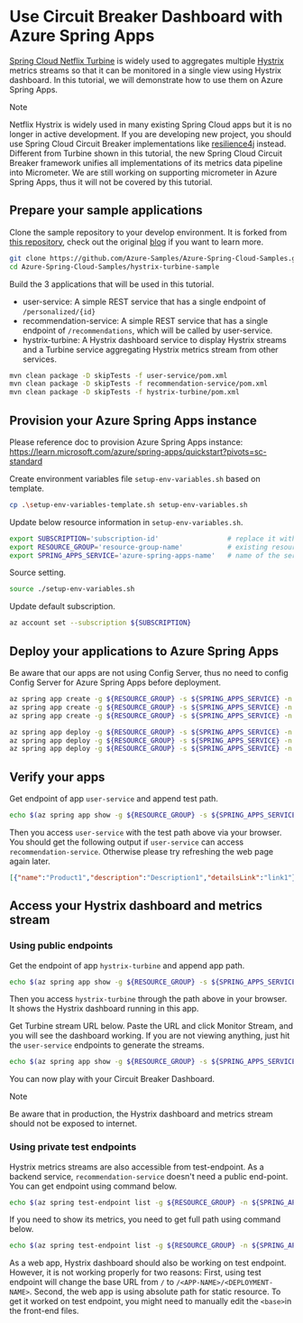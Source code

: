 # Use Circuit Breaker Dashboard with Azure Spring Apps
[Spring Cloud Netflix Turbine](https://github.com/Netflix/Turbine) is widely used to aggregates multiple [Hystrix](https://github.com/Netflix/Hystrix) metrics streams so that it can be monitored in a single view using Hystrix dashboard. In this tutorial, we will demonstrate how to use them on Azure Spring Apps.

>[!NOTE]
> Netflix Hystrix is widely used in many existing Spring Cloud apps but it is no longer in active development. If you are developing new project, you should use Spring Cloud Circuit Breaker implementations like [resilience4j](https://github.com/resilience4j/resilience4j) instead. Different from Turbine shown in this tutorial, the new Spring Cloud Circuit Breaker framework unifies all implementations of its metrics data pipeline into Micrometer. We are still working on supporting micrometer in Azure Spring Apps, thus it will not be covered by this tutorial.

## Prepare your sample applications

Clone the sample repository to your develop environment. It is forked from [this repository](https://github.com/StackAbuse/spring-cloud/tree/master/spring-turbine), check out the original [blog](https://stackabuse.com/spring-cloud-turbine/) if you want to learn more.

```bash
git clone https://github.com/Azure-Samples/Azure-Spring-Cloud-Samples.git
cd Azure-Spring-Cloud-Samples/hystrix-turbine-sample
```

Build the 3 applications that will be used in this tutorial.
* user-service: A simple REST service that has a single endpoint of `/personalized/{id}`
* recommendation-service: A simple REST service that has a single endpoint of `/recommendations`, which will be called by user-service.
* hystrix-turbine: A Hystrix dashboard service to display Hystrix streams and a Turbine service aggregating Hystrix metrics stream from other services.
  
```bash
mvn clean package -D skipTests -f user-service/pom.xml
mvn clean package -D skipTests -f recommendation-service/pom.xml
mvn clean package -D skipTests -f hystrix-turbine/pom.xml
```

## Provision your Azure Spring Apps instance

Please reference doc to provision Azure Spring Apps instance: https://learn.microsoft.com/azure/spring-apps/quickstart?pivots=sc-standard

Create environment variables file `setup-env-variables.sh` based on template. 
```bash
cp .\setup-env-variables-template.sh setup-env-variables.sh
```

Update below resource information in `setup-env-variables.sh`.
```bash
export SUBSCRIPTION='subscription-id'                 # replace it with your subscription-id
export RESOURCE_GROUP='resource-group-name'           # existing resource group or one that will be created in next steps
export SPRING_APPS_SERVICE='azure-spring-apps-name'   # name of the service that will be created in the next steps
```

Source setting.
```bash
source ./setup-env-variables.sh
```

Update default subscription.
```bash
az account set --subscription ${SUBSCRIPTION}
```

## Deploy your applications to Azure Spring Apps

Be aware that our apps are not using Config Server, thus no need to config Config Server for Azure Spring Apps before deployment.

```bash
az spring app create -g ${RESOURCE_GROUP} -s ${SPRING_APPS_SERVICE} -n user-service --is-public
az spring app create -g ${RESOURCE_GROUP} -s ${SPRING_APPS_SERVICE} -n recommendation-service
az spring app create -g ${RESOURCE_GROUP} -s ${SPRING_APPS_SERVICE} -n hystrix-turbine --is-public

az spring app deploy -g ${RESOURCE_GROUP} -s ${SPRING_APPS_SERVICE} -n user-service --artifact-path user-service/target/user-service.jar
az spring app deploy -g ${RESOURCE_GROUP} -s ${SPRING_APPS_SERVICE} -n recommendation-service --artifact-path recommendation-service/target/recommendation-service.jar
az spring app deploy -g ${RESOURCE_GROUP} -s ${SPRING_APPS_SERVICE} -n hystrix-turbine --artifact-path hystrix-turbine/target/hystrix-turbine.jar
```

## Verify your apps
Get endpoint of app `user-service` and append test path.
```bash
echo $(az spring app show -g ${RESOURCE_GROUP} -s ${SPRING_APPS_SERVICE} -n user-service --query "properties.url" -o tsv)"/personalized/1"
```

Then you access `user-service` with the test path above via your browser. You should get the following output if `user-service` can access `recommendation-service`. Otherwise please try refreshing the web page again later.

```json
[{"name":"Product1","description":"Description1","detailsLink":"link1"},{"name":"Product2","description":"Description2","detailsLink":"link3"},{"name":"Product3","description":"Description3","detailsLink":"link3"}]
```

## Access your Hystrix dashboard and metrics stream

### Using public endpoints
Get the endpoint of app `hystrix-turbine` and append app path.
```bash
echo $(az spring app show -g ${RESOURCE_GROUP} -s ${SPRING_APPS_SERVICE} -n hystrix-turbine --query "properties.url" -o tsv)/hystrix
```

Then you access `hystrix-turbine` through the path above in your browser. It shows the Hystrix dashboard running in this app.

Get Turbine stream URL below. Paste the URL and click Monitor Stream, and you will see the dashboard working. If you are not viewing anything, just hit the `user-service` endpoints to generate the streams.
```bash
echo $(az spring app show -g ${RESOURCE_GROUP} -s ${SPRING_APPS_SERVICE} -n hystrix-turbine --query "properties.url" -o tsv)/turbine.stream?cluster=default
```

You can now play with your Circuit Breaker Dashboard.

>[!NOTE] 
> Be aware that in production, the Hystrix dashboard and metrics stream should not be exposed to internet. 

### Using private test endpoints

Hystrix metrics streams are also accessible from test-endpoint. As a backend service, `recommendation-service` doesn't need a public end-point. You can get endpoint using command below.
```bash
echo $(az spring test-endpoint list -g ${RESOURCE_GROUP} -n ${SPRING_APPS_SERVICE} --app recommendation-service --query "primaryTestEndpoint" -o tsv)
```

If you need to show its metrics, you need to get full path using command below.
```bash
echo $(az spring test-endpoint list -g ${RESOURCE_GROUP} -n ${SPRING_APPS_SERVICE} --app recommendation-service --query "primaryTestEndpoint" -o tsv)/actuator/hystrix.stream
```

As a web app, Hystrix dashboard should also be working on test endpoint. However, it is not working properly for two reasons: First, using test endpoint will change the base URL from `/` to `/<APP-NAME>/<DEPLOYMENT-NAME>`. Second, the web app is using absolute path for static resource. To get it worked on test endpoint, you might need to manually edit the `<base>`in the front-end files.
